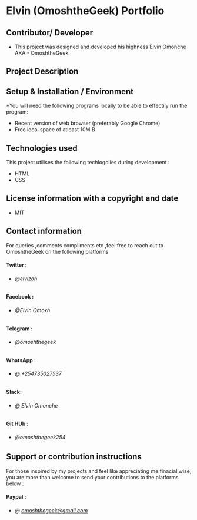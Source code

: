 # Elvin (OmoshtheGeek) Portfolio

## Contributor/ Developer
 - This project was designed and developed  his highness Elvin Omonche AKA - OmoshtheGeek
## Project Description

## Setup & Installation / Environment
*You will need the following programs locally to be able to effectily run the program:
- Recent version of web browser (preferably Google Chrome)
- Free local space of atleast 10M B
## Technologies used
 This project utilises the following techlogolies during development :
- HTML
- CSS
## License information with a copyright and date
- MIT

## Contact information
 For queries ,comments compliments etc ,feel free to reach out to OmoshtheGeek on the following platforms
 #### Twitter :
* ###### @elvizoh

#### Facebook :
* ###### @Elvin Omoxh

#### Telegram :
* ###### @omoshthegeek

#### WhatsApp :
* ###### @ +254735027537

 #### Slack:
* ###### @ Elvin Omonche

 #### Git HUb :
* ###### @omoshthegeek254



## Support or contribution instructions
For those inspired by my projects and feel like appreciating me finacial wise, you are more than welcome to send your contributions to the platforms below :
 #### Paypal :
* ###### @ omoshthegeek@gmail.com
